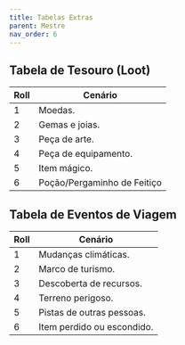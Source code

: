 ```yaml
---
title: Tabelas Extras
parent: Mestre
nav_order: 6
---
```

## Tabela de Tesouro (Loot)
| Roll | Cenário                     |
| ---- | --------------------------- |
| 1    | Moedas.                     |
| 2    | Gemas e joias.              |
| 3    | Peça de arte.               |
| 4    | Peça de equipamento.        |
| 5    | Item mágico.                |
| 6    | Poção/Pergaminho de Feitiço |

## Tabela de Eventos de Viagem
| Roll | Cenário                    |
| ---- | -------------------------- |
| 1    | Mudanças climáticas.       |
| 2    | Marco de turismo.          |
| 3    | Descoberta de recursos.    |
| 4    | Terreno perigoso.          |
| 5    | Pistas de outras pessoas.  |
| 6    | Item perdido ou escondido. |
